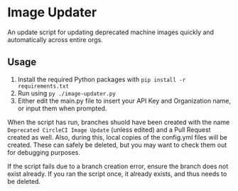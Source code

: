 # Image Updater
An update script for updating deprecated machine images quickly and automatically across entire orgs.

## Usage

1. Install the required Python packages with `pip install -r requirements.txt`
2. Run using `py ./image-updater.py`
3. Either edit the main.py file to insert your API Key and Organization name, or input them when prompted.

When the script has run, branches shuold have been created with the name `Deprecated CircleCI Image Update` (unless edited) and a Pull Request created as well. Also, during this, local copies of the config.yml files will be created. These can safely be deleted, but you may want to check them out for debugging purposes.

If the script fails due to a branch creation error, ensure the branch does not exist already. If you ran the script once, it already exists, and thus needs to be deleted.